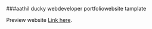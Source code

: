 ﻿###aathil ducky webdeveloper portfoliowebsite tamplate


Preview website [Link here](https://65efe03ec733a766e086a944--aathil-ducky-webdev-portfolio-tamp.netlify.app/).
